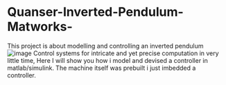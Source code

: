 # Quanser-Inverted-Pendulum-Matworks-
This project is about modelling and controlling an inverted pendulum
![image](https://user-images.githubusercontent.com/57837942/163489195-dfa0b5d1-82d6-41b6-a3f5-99ed5b7dded9.png)
Control systems for intricate and yet precise computation in very little time, Here I will show you how i model and devised a controller in matlab/simulink. The machine itself was prebuilt i just imbedded a controller. 
